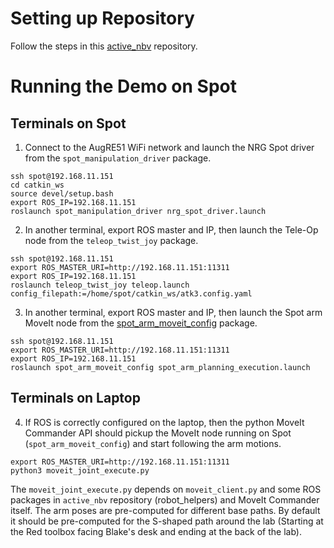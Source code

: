 # Setting up Repository

Follow the steps in this [active_nbv](https://github.com/UTNuclearRobotics/active_nbv/tree/ros_noetic) repository.

# Running the Demo on Spot

## Terminals on Spot

1. Connect to the AugRE51 WiFi network and launch the NRG Spot driver from the `spot_manipulation_driver` package. 
```
ssh spot@192.168.11.151 
cd catkin_ws 
source devel/setup.bash 
export ROS_IP=192.168.11.151 
roslaunch spot_manipulation_driver nrg_spot_driver.launch
```

2. In another terminal, export ROS master and IP, then launch the Tele-Op node from the `teleop_twist_joy` package.
```
ssh spot@192.168.11.151 
export ROS_MASTER_URI=http://192.168.11.151:11311
export ROS_IP=192.168.11.151
roslaunch teleop_twist_joy teleop.launch config_filepath:=/home/spot/catkin_ws/atk3.config.yaml
```

3. In another terminal, export ROS master and IP, then launch the Spot arm MoveIt node from the [spot_arm_moveit_config](https://github.com/UTNuclearRobotics/nrg_spot_manipulation_moveit/tree/nrg_devel) package.
```
ssh spot@192.168.11.151 
export ROS_MASTER_URI=http://192.168.11.151:11311
export ROS_IP=192.168.11.151
roslaunch spot_arm_moveit_config spot_arm_planning_execution.launch
```


## Terminals on Laptop

4. If ROS is correctly configured on the laptop, then the python MoveIt Commander API should pickup the MoveIt node running on Spot (`spot_arm_moveit_config`) and start following the arm motions.
```
export ROS_MASTER_URI=http://192.168.11.151:11311
python3 moveit_joint_execute.py
```

The `moveit_joint_execute.py` depends on `moveit_client.py` and some ROS packages in `active_nbv` repository (robot_helpers) and MoveIt Commander itself. The arm poses are pre-computed for different base paths. By default it should be pre-computed for the S-shaped path around the lab (Starting at the Red toolbox facing Blake's desk and ending at the back of the lab).






